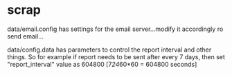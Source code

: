 # scrap

data/email.config has settings for the email server...modify it accordingly ro send email...

data/config.data has parameters to control the report interval and other things. 
So for example if report needs to be sent after every 7 days, then set "report_interval" value as 604800 [7*24*60*60 = 604800 seconds]

